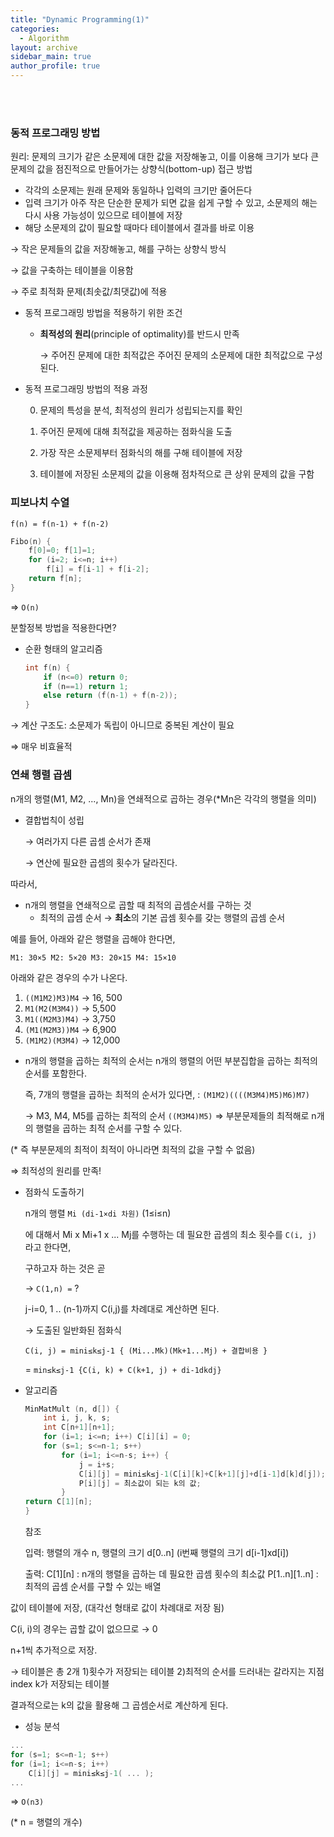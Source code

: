```yaml
---
title: "Dynamic Programming(1)"
categories:
  - Algorithm
layout: archive
sidebar_main: true
author_profile: true
---
```

<br><br>

### 동적 프로그래밍 방법

원리: 문제의 크기가 같은 소문제에 대한 값을 저장해놓고, 이를 이용해 크기가 보다 큰 문제의 값을 점진적으로 만들어가는 상향식(bottom-up) 접근 방법

- 각각의 소문제는 원래 문제와 동일하나 입력의 크기만 줄어든다
- 입력 크기가 아주 작은 단순한 문제가 되면 값을 쉽게 구할 수 있고, 소문제의 해는 다시 사용 가능성이 있으므로 테이블에 저장
- 해당 소문제의 값이 필요할 때마다 테이블에서 결과를 바로 이용

→ 작은 문제들의 값을 저장해놓고, 해를 구하는 상향식 방식

→ 값을 구축하는 테이블을 이용함

→ 주로 최적화 문제(최솟값/최댓값)에 적용

- 동적 프로그래밍 방법을 적용하기 위한 조건
    - **최적성의 원리**(principle of optimality)를 반드시 만족
        
        → 주어진 문제에 대한 최적값은 주어진 문제의 소문제에 대한 최적값으로 구성된다.
        
- 동적 프로그래밍 방법의 적용 과정
    
    0) 문제의 특성을 분석, 최적성의 원리가 성립되는지를 확인
    
    1) 주어진 문제에 대해 최적값을 제공하는 점화식을 도출
    
    2) 가장 작은 소문제부터 점화식의 해를 구해 테이블에 저장
    
    3) 테이블에 저장된 소문제의 값을 이용해 점차적으로 큰 상위 문제의 값을 구함
    

### 피보나치 수열

`f(n) = f(n-1) + f(n-2)`

```c
Fibo(n) {
	f[0]=0; f[1]=1;
	for (i=2; i<=n; i++)
		f[i] = f[i-1] + f[i-2];
	return f[n];
}
```

⇒ `O(n)`

분할정복 방법을 적용한다면? 

- 순환 형태의 알고리즘
    
    ```c
    int f(n) {
    	if (n<=0) return 0;
    	if (n==1) return 1;
    	else return (f(n-1) + f(n-2));
    }
    ```
    

→ 계산 구조도: 소문제가 독립이 아니므로 중복된 계산이 필요

⇒ 매우 비효율적

### 연쇄 행렬 곱셈

n개의 행렬(M1, M2, ..., Mn)을 연쇄적으로 곱하는 경우(*Mn은 각각의 행렬을 의미)

- 결합법칙이 성립
    
    → 여러가지 다른 곱셈 순서가 존재
    
    → 연산에 필요한 곱셈의 횟수가 달라진다.
    

따라서, 

- n개의 행렬을 연쇄적으로 곱할 때 최적의 곱셈순서를 구하는 것
    - 최적의 곱셈 순서 → **최소**의 기본 곱셈 횟수를 갖는 행렬의 곱셈 순서

예를 들어, 아래와 같은 행렬을 곱해야 한다면, 

`M1: 30×5 M2: 5×20 M3: 20×15 M4: 15×10`

아래와 같은 경우의 수가 나온다. 

1) `((M1M2)M3)M4` → 16, 500
2) `M1(M2(M3M4))` → 5,500
3) `M1((M2M3)M4)` → 3,750
4) `(M1(M2M3))M4` → 6,900
5) `(M1M2)(M3M4)` → 12,000

- n개의 행렬을 곱하는 최적의 순서는 n개의 행렬의 어떤 부분집합을 곱하는 최적의 순서를 포함한다.
    
    즉, 7개의 행렬을 곱하는 최적의 순서가 있다면, : `(M1M2)((((M3M4)M5)M6)M7)`
    
    → M3, M4, M5를 곱하는 최적의 순서 `((M3M4)M5)`
    ⇒ 부분문제들의 최적해로 n개의 행렬을 곱하는 최적 순서를 구할 수 있다. 
    

(* 즉 부분문제의 최적이 최적이 아니라면 최적의 값을 구할 수 없음)

⇒ 최적성의 원리를 만족!

- 점화식 도출하기
    
    n개의 행렬 `Mi (di-1×di 차원)` (1≤i≤n)
    
    에 대해서 Mi x Mi+1 x ... Mj를 수행하는 데 필요한 곱셈의 최소 횟수를 `C(i, j)` 라고 한다면, 
    
    구하고자 하는 것은 곧 
    
    → `C(1,n) =` ?
    
    j-i=0, 1 .. (n-1)까지 C(i,j)를 차례대로 계산하면 된다. 
    
    → 도출된 일반화된 점화식
    
    `C(i, j) = mini≤k≤j-1 { (Mi...Mk)(Mk+1...Mj) + 결합비용 }`
    
    = `min≤k≤j-1 {C(i, k) + C(k+1, j) + di-1dkdj}`
    
- 알고리즘
    
    ```c
    MinMatMult (n, d[]) {
    	int i, j, k, s;
    	int C[n+1][n+1];
    	for (i=1; i<=n; i++) C[i][i] = 0; 
    	for (s=1; s<=n-1; s++)
    		for (i=1; i<=n-s; i++) {
    			j = i+s;
    			C[i][j] = mini≤k≤j-1(C[i][k]+C[k+1][j]+d[i-1]d[k]d[j]);
    			P[i][j] = 최소값이 되는 k의 값; 
    		}
    return C[1][n]; 
    }
    ```
    
    참조
    
    입력: 행렬의 개수 n, 행렬의 크기 d[0..n] (i번째 행렬의 크기 d[i-1]xd[i])
    
    출력: C[1][n] : n개의 행렬을 곱하는 데 필요한 곱셈 횟수의 최소값
    P[1..n][1..n] : 최적의 곱셈 순서를 구할 수 있는 배열
    

값이 테이블에 저장, (대각선 형태로 값이 차례대로 저장 됨) 

C(i, i)의 경우는 곱할 값이 없으므로 → 0 

n+1씩 추가적으로 저장.

→ 테이블은 총 2개 1)횟수가 저장되는 테이블 2)최적의 순서를 드러내는 갈라지는 지점 index k가 저장되는 테이블

결과적으로는 k의 값을 활용해 그 곱셈순서로 계산하게 된다.

- 성능 분석

```c
...
for (s=1; s<=n-1; s++)
for (i=1; i<=n-s; i++) 
	C[i][j] = mini≤k≤j-1( ... );
...
```

⇒ `O(n3)`

(* n = 행렬의 개수)